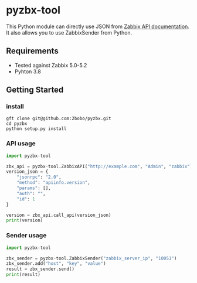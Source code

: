 # pyzbx-tool
This Python module can directly use JSON from [Zabbix API documentation](https://www.zabbix.com/documentation/current/manual/api).
It also allows you to use ZabbixSender from Python.

## Requirements
- Tested against Zabbix 5.0-5.2
- Pyhton 3.8

## Getting Started
### install
```
gft clone git@github.com:2bobo/pyzbx.git
cd pyzbx
python setup.py install
```

### API usage
```python
import pyzbx-tool

zbx_api = pyzbx-tool.ZabbixAPI("http://example.com", "Admin", "zabbix")
version_json = {
    "jsonrpc": "2.0",
    "method": "apiinfo.version",
    "params": [],
    "auth": "",
    "id": 1
}

version = zbx_api.call_api(version_json)
print(version)

```

### Sender usage
```python
import pyzbx-tool

zbx_sender = pyzbx-tool.ZabbixSender("zabbix_server_ip", "10051")
zbx_sender.add("host", "key", "value")
result = zbx_sender.send()
print(result)

```
